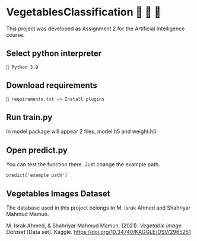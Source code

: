 # VegetablesClassification 🥦 🥕 🥒
This project was developed as Assignment 2 for the Artificial Intelligence course.

## Select python interpreter
```
🐍 Python 3.9 
```

## Download requirements
```
📄 requirements.txt -> Install plugins
```

## Run train.py
In model package will appear 2 files, model.h5 and weight.h5

## Open predict.py
You can test the function there. Just change the example path.
```
predict('example path')
```
## Vegetables Images Dataset
The database used in this project belongs to M. Israk Ahmed and Shahriyar Mahmud Mamun.

M. Israk Ahmed, &amp; Shahriyar Mahmud Mamun. (2021). <i>Vegetable Image Dataset</i> [Data set]. Kaggle. https://doi.org/10.34740/KAGGLE/DSV/2965251
